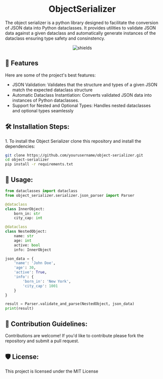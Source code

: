 <h1 align="center" id="title">ObjectSerializer</h1>

<p id="description">The object serializer is a python library designed to facilitate the conversion of JSON data into Python dataclasses. It provides utilities to validate JSON data against a given dataclass and automatically generate instances of the dataclass ensuring type safety and consinstency.</p>

<p align="center"><img src="https://img.shields.io/badge/python-3.7%7C3.8%7C3.9%7C3.10%7C3.11%7C3.12-blue" alt="shields"></p>

  
  
<h2>🧐 Features</h2>

Here are some of the project's best features:

*   JSON Validation: Validates that the structure and types of a given JSON match the expected dataclass structure
*   Automatic Dataclass Instantiation: Converts validated JSON data into instances of Python dataclasses.
*   Support for Nested and Optional Types: Handles nested dataclasses and optional types seamlessly

<h2>🛠️ Installation Steps:</h2>

<p>1. To install the Object Serializer clone this repository and install the dependencies:</p>

```bash
git clone https://github.com/yourusername/object-serializer.git 
cd object-serializer 
pip install -r requirements.txt
```

<h2>🚀 Usage:</h2>

```python
from dataclasses import dataclass
from object_serializer.serializer.json_parser import Parser

@dataclass
class InnerObject:
    born_in: str
    city_cap: int

@dataclass
class NestedObject:
    name: str
    age: int
    active: bool
    info: InnerObject

json_data = {
    'name': 'John Doe',
    'age': 30,
    'active': True,
    'info': {
        'born_in': 'New York',
        'city_cap': 1001
    }
}

result = Parser.validate_and_parse(NestedObject, json_data)
print(result)
```

<h2>🍰 Contribution Guidelines:</h2>

Contributions are welcome! If you'd like to contribute please fork the repository and submit a pull request.

<h2>🛡️ License:</h2>

This project is licensed under the MIT License